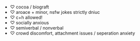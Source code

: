 ###
- ♡ cocoa / biograft
- ♡ aroace + minor, nsfw jokes strictly dniuc
- ♡ c+h allowed!
- ♡ socially anxious
- ♡ semiverbal / nonverbal
- ♡ crowd discomfort, attachment issues / seperation anxiety
<!--
**cocoagraft/cocoagraft** is a ✨ _special_ ✨ repository because its `README.md` (this file) appears on your GitHub profile.

Here are some ideas to get you started:

- 🔭 I’m currently working on ...
- 🌱 I’m currently learning ...
- 👯 I’m looking to collaborate on ...
- 🤔 I’m looking for help with ...
- 💬 Ask me about ...
- 📫 How to reach me: ...
- 😄 Pronouns: ...
- ⚡ Fun fact: ...
-->
